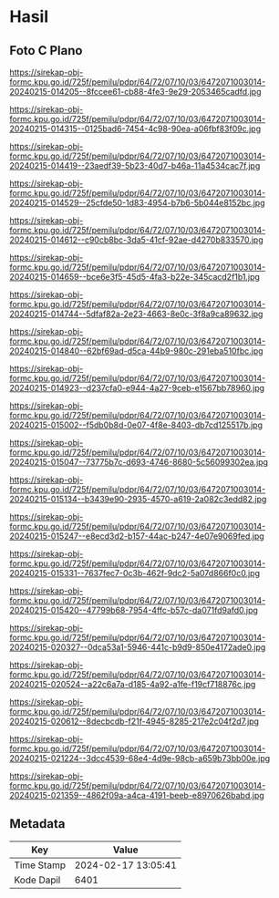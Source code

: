 # Hasil

## Foto C Plano

https://sirekap-obj-formc.kpu.go.id/725f/pemilu/pdpr/64/72/07/10/03/6472071003014-20240215-014205--8fccee61-cb88-4fe3-9e29-2053465cadfd.jpg

https://sirekap-obj-formc.kpu.go.id/725f/pemilu/pdpr/64/72/07/10/03/6472071003014-20240215-014315--0125bad6-7454-4c98-90ea-a06fbf83f09c.jpg

https://sirekap-obj-formc.kpu.go.id/725f/pemilu/pdpr/64/72/07/10/03/6472071003014-20240215-014419--23aedf39-5b23-40d7-b46a-11a4534cac7f.jpg

https://sirekap-obj-formc.kpu.go.id/725f/pemilu/pdpr/64/72/07/10/03/6472071003014-20240215-014529--25cfde50-1d83-4954-b7b6-5b044e8152bc.jpg

https://sirekap-obj-formc.kpu.go.id/725f/pemilu/pdpr/64/72/07/10/03/6472071003014-20240215-014612--c90cb8bc-3da5-41cf-92ae-d4270b833570.jpg

https://sirekap-obj-formc.kpu.go.id/725f/pemilu/pdpr/64/72/07/10/03/6472071003014-20240215-014659--bce6e3f5-45d5-4fa3-b22e-345cacd2f1b1.jpg

https://sirekap-obj-formc.kpu.go.id/725f/pemilu/pdpr/64/72/07/10/03/6472071003014-20240215-014744--5dfaf82a-2e23-4663-8e0c-3f8a9ca89632.jpg

https://sirekap-obj-formc.kpu.go.id/725f/pemilu/pdpr/64/72/07/10/03/6472071003014-20240215-014840--62bf69ad-d5ca-44b9-980c-291eba510fbc.jpg

https://sirekap-obj-formc.kpu.go.id/725f/pemilu/pdpr/64/72/07/10/03/6472071003014-20240215-014923--d237cfa0-e944-4a27-9ceb-e1567bb78960.jpg

https://sirekap-obj-formc.kpu.go.id/725f/pemilu/pdpr/64/72/07/10/03/6472071003014-20240215-015002--f5db0b8d-0e07-4f8e-8403-db7cd125517b.jpg

https://sirekap-obj-formc.kpu.go.id/725f/pemilu/pdpr/64/72/07/10/03/6472071003014-20240215-015047--73775b7c-d693-4746-8680-5c56099302ea.jpg

https://sirekap-obj-formc.kpu.go.id/725f/pemilu/pdpr/64/72/07/10/03/6472071003014-20240215-015134--b3439e90-2935-4570-a619-2a082c3edd82.jpg

https://sirekap-obj-formc.kpu.go.id/725f/pemilu/pdpr/64/72/07/10/03/6472071003014-20240215-015247--e8ecd3d2-b157-44ac-b247-4e07e9069fed.jpg

https://sirekap-obj-formc.kpu.go.id/725f/pemilu/pdpr/64/72/07/10/03/6472071003014-20240215-015331--7637fec7-0c3b-462f-9dc2-5a07d866f0c0.jpg

https://sirekap-obj-formc.kpu.go.id/725f/pemilu/pdpr/64/72/07/10/03/6472071003014-20240215-015420--47799b68-7954-4ffc-b57c-da071fd9afd0.jpg

https://sirekap-obj-formc.kpu.go.id/725f/pemilu/pdpr/64/72/07/10/03/6472071003014-20240215-020327--0dca53a1-5946-441c-b9d9-850e4172ade0.jpg

https://sirekap-obj-formc.kpu.go.id/725f/pemilu/pdpr/64/72/07/10/03/6472071003014-20240215-020524--a22c6a7a-d185-4a92-a1fe-f19cf718876c.jpg

https://sirekap-obj-formc.kpu.go.id/725f/pemilu/pdpr/64/72/07/10/03/6472071003014-20240215-020612--8decbcdb-f21f-4945-8285-217e2c04f2d7.jpg

https://sirekap-obj-formc.kpu.go.id/725f/pemilu/pdpr/64/72/07/10/03/6472071003014-20240215-021224--3dcc4539-68e4-4d9e-98cb-a659b73bb00e.jpg

https://sirekap-obj-formc.kpu.go.id/725f/pemilu/pdpr/64/72/07/10/03/6472071003014-20240215-021359--4862f09a-a4ca-4191-beeb-e8970626babd.jpg


## Metadata

| Key        | Value               |
| ---------- | ------------------- |
| Time Stamp | 2024-02-17 13:05:41 |
| Kode Dapil | 6401                |



